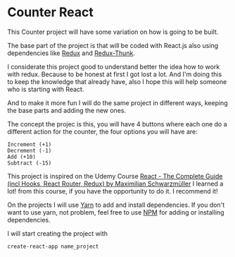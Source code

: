 # Counter React

This Counter project will have some variation on how is going to be built.

The base part of the project is that will be coded with React.js also using dependencies like [Redux](https://redux.js.org/) and [Redux-Thunk](https://github.com/reduxjs/redux-thunk).

I considerate this project good to understand better the idea how to work with redux. Because to be honest at first I got lost a lot. And I'm doing this to keep the knowledge that already have, also I hope this will help someone who is starting with React.

And to make it more fun I will do the same project in different ways, keeping the base parts and adding the new ones.

The concept the projec is this, you will have 4 buttons where each one do a different action for the counter, the four options you will have are:

```
Increment (+1)
Decrement (-1)
Add (+10)
Subtract (-15)
```

This project is inspired on the Udemy Course [React - The Complete Guide (incl Hooks, React Router, Redux) by Maximilian Schwarzmüller](https://www.udemy.com/react-the-complete-guide-incl-redux/) I learned a lot! from this course, if you have the opportunity to do it. I recommend it!

On the projects I will use [Yarn](https://yarnpkg.com/lang/en/) to add and install dependencies. If you don't want to use yarn, not problem, feel free to use [NPM](https://www.npmjs.com/) for adding or installing dependencies.

I will start creating the project with
```
create-react-app name_project
```